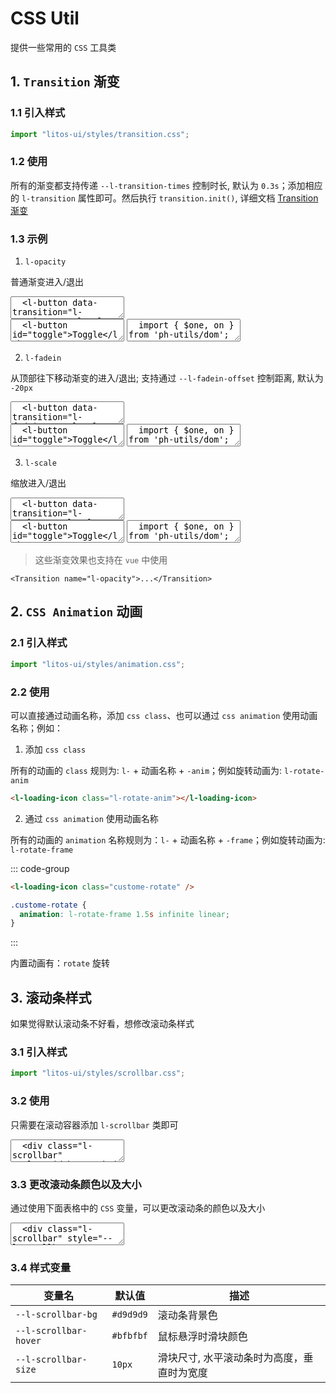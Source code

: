 # CSS Util

提供一些常用的 `CSS` 工具类

<script setup>
  import { nextTick, onMounted, onUnmounted } from 'vue';
  import { $, $one, on, off, iterate } from 'ph-utils/dom';
  import { createTransition } from '../src/components/utils/transition';

  const trans = createTransition();

  function handleTransition(e) {
    const name = e.target.getAttribute('data-transition');
    const $targets = $(`[l-transition="${name}"]`);
    iterate($targets, ($target) => {
      const display = $target.style.display;
      if (display === 'none') {
        $target.setAttribute('l-transition-emit', 'show');
      } else {
        $target.setAttribute('l-transition-emit', 'hide');
      }
    });
  }

  onMounted(() => {
    nextTick(() => {
      trans.init();
      iterate($('[data-transition]'), (el) => {
        on(el, 'click', handleTransition);
      });
    });
  });

  onUnmounted(() => {
    trans.destroy();
    iterate($('[data-transition]'), (el) => {
      off(el, 'click', handleTransition);
    });
  });
</script>

## 1. `Transition` 渐变

### 1.1 引入样式

```js
import "litos-ui/styles/transition.css";
```

### 1.2 使用

所有的渐变都支持传递 `--l-transition-times` 控制时长, 默认为 `0.3s`；添加相应的 `l-transition` 属性即可。然后执行 `transition.init()`, 详细文档 [Transition渐变](/components/transition)

### 1.3 示例

1. `l-opacity`

普通渐变进入/退出

<ClientOnly>
<l-code-preview>
<textarea lang="html">
  <l-button data-transition="l-opacity">Toggle</l-button>
  <span l-transition="l-opacity" class="ml-10">Hello world</span>
</textarea>
<div class="source">
<textarea lang="html">
  <l-button id="toggle">Toggle</l-button>
  <span l-transition="l-opacity" class="ml-10">Hello world</span>
</textarea>
<textarea lang="js">
  import { $one, on } from 'ph-utils/dom';
  //-
  on($one('#toggle'), 'click', (e) => {
    const $target = $one('[l-transition]');
    const display = $target.style.display;
    if (display === 'none') {
      $target.setAttribute('l-transition-emit', 'show');
    } else {
      $target.setAttribute('l-transition-emit', 'hide');
    }
  });
</textarea>
</div>
</l-code-preview>
</ClientOnly>

2. `l-fadein`

从顶部往下移动渐变的进入/退出; 支持通过 `--l-fadein-offset` 控制距离, 默认为 `-20px`

<ClientOnly>
<l-code-preview>
<textarea lang="html">
  <l-button data-transition="l-fadein">Toggle</l-button>
  <div l-transition="l-fadein" class="ml-10 inline">Hello world</div>
  <div l-transition="l-fadein" class="ml-10 inline" style="--l-fadein-offset:-50px;">Hello world</div>
</textarea>
<div class="source">
<textarea lang="html">
  <l-button id="toggle">Toggle</l-button>
  <div l-transition="l-fadein" class="ml-10 inline">Hello world</div>
  <div l-transition="l-fadein" class="ml-10 inline" style="--l-fadein-offset:-50px;">Hello world</div>
</textarea>
<textarea lang="js">
  import { $one, on } from 'ph-utils/dom';
  //-
  on($one('#toggle'), 'click', (e) => {
    const $target = $one('[l-transition]');
    const display = $target.style.display;
    if (display === 'none') {
      $target.setAttribute('l-transition-emit', 'show');
    } else {
      $target.setAttribute('l-transition-emit', 'hide');
    }
  });
</textarea>
</div>
</l-code-preview>
</ClientOnly>

3. `l-scale`

缩放进入/退出

<ClientOnly>
<l-code-preview>
<textarea lang="html">
  <l-button data-transition="l-scale">Toggle</l-button>
  <div l-transition="l-scale" class="ml-10 inline">Hello world</div>
</textarea>
<div class="source">
<textarea lang="html">
  <l-button id="toggle">Toggle</l-button>
  <div l-transition="l-scale" class="ml-10 inline">Hello world</div>
</textarea>
<textarea lang="js">
  import { $one, on } from 'ph-utils/dom';
  //-
  on($one('#toggle'), 'click', (e) => {
    const $target = $one('[l-transition]');
    const display = $target.style.display;
    if (display === 'none') {
      $target.setAttribute('l-transition-emit', 'show');
    } else {
      $target.setAttribute('l-transition-emit', 'hide');
    }
  });
</textarea>
</div>
</l-code-preview>
</ClientOnly>

> 这些渐变效果也支持在 `vue` 中使用

```vue
<Transition name="l-opacity">...</Transition>
```

## 2. `CSS Animation` 动画

### 2.1 引入样式

```js
import "litos-ui/styles/animation.css";
```

### 2.2 使用

可以直接通过动画名称，添加 `css class`、也可以通过 `css animation` 使用动画名称；例如：

1. 添加 `css class`

所有的动画的 `class` 规则为: `l-` + 动画名称 + `-anim`；例如旋转动画为: `l-rotate-anim`

```html
<l-loading-icon class="l-rotate-anim"></l-loading-icon>
```

2. 通过 `css animation` 使用动画名称

所有的动画的 `animation` 名称规则为：`l-` + 动画名称 + `-frame`；例如旋转动画为: `l-rotate-frame`

::: code-group

```html
<l-loading-icon class="custome-rotate" />
```

```css
.custome-rotate {
  animation: l-rotate-frame 1.5s infinite linear;
}
```

:::

内置动画有：`rotate` 旋转

## 3. 滚动条样式

如果觉得默认滚动条不好看，想修改滚动条样式

### 3.1 引入样式

```js
import "litos-ui/styles/scrollbar.css";
```

### 3.2 使用

只需要在滚动容器添加 `l-scrollbar` 类即可

<ClientOnly>
<l-code-preview>
<textarea lang="html">
  <div class="l-scrollbar" style="width:100%;height:80px;border:1px solid #dedede;overflow:auto;">
    <div style="width:150%;height:150px;">ScrollBar</div>
  </div>
</textarea>
</l-code-preview>
</ClientOnly>

### 3.3 更改滚动条颜色以及大小

通过使用下面表格中的 `CSS` 变量，可以更改滚动条的颜色以及大小

<ClientOnly>
<l-code-preview>
<textarea lang="html">
  <div class="l-scrollbar" style="--l-scrollbar-bg:orange;--l-scrollbar-hover:red;--l-scrollbar-size:8px;width:100%;height:80px;border:1px solid #dedede;overflow:auto;">
    <div style="width:150%;height:150px;">ScrollBar</div>
  </div>
</textarea>
</l-code-preview>
</ClientOnly>

### 3.4 样式变量

<!-- prettier-ignore -->
| 变量名 | 默认值 | 描述 |
| --- | --- | --- |
| `--l-scrollbar-bg` | `#d9d9d9` | 滚动条背景色 |
| `--l-scrollbar-hover` | `#bfbfbf` | 鼠标悬浮时滑块颜色 |
| `--l-scrollbar-size` | `10px` | 滑块尺寸, 水平滚动条时为高度，垂直时为宽度 |
